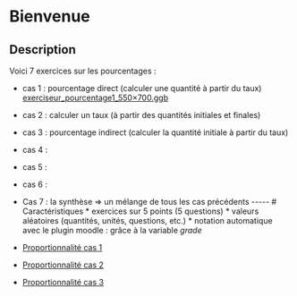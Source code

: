 # Bienvenue


## Description 

Voici 7 exercices sur les pourcentages :

* cas 1 : pourcentage direct (calculer une quantité à partir du taux)
[exerciseur_pourcentage1_550×700.ggb](./res/exerciseur_pourcentage1_550×700.ggb)

* cas 2 : calculer un taux (à partir des quantités initiales et finales)
* cas 3 : pourcentage indirect (calculer la quantité initiale à partir du taux)

* cas 4 :
* cas 5 :
* cas 6 :

* Cas 7 : la synthèse => un mélange de tous les cas précédents ----- # Caractéristiques * exercices sur 5 points (5 questions) * valeurs aléatoires (quantités, unités, questions, etc.) * notation automatique avec le plugin moodle : grâce à la variable *grade*



 * [Proportionnalité cas 1](./res/exerciseur_pourcentage1_550×700.ggb)
 * [Proportionnalité cas 2](./res/exerciseur_pourcentage2_550×700.ggb)
 * [Proportionnalité cas 3](./res/exerciseur_pourcentage3_550×700.ggb)
